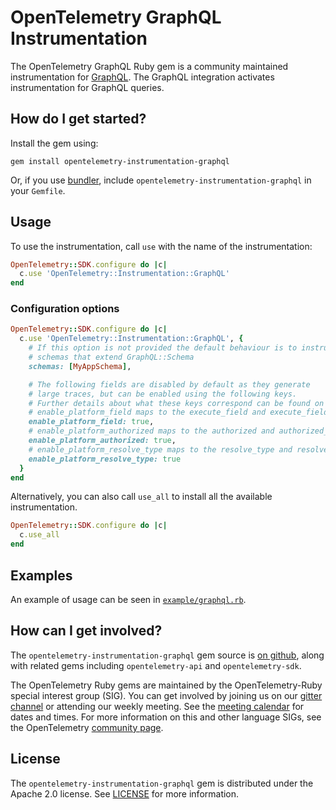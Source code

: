 # OpenTelemetry GraphQL Instrumentation

The OpenTelemetry GraphQL Ruby gem is a community maintained instrumentation for [GraphQL][graphql-home]. The GraphQL integration activates instrumentation for GraphQL queries.

## How do I get started?

Install the gem using:

```
gem install opentelemetry-instrumentation-graphql
```

Or, if you use [bundler][bundler-home], include `opentelemetry-instrumentation-graphql` in your `Gemfile`.

## Usage

To use the instrumentation, call `use` with the name of the instrumentation:

```ruby
OpenTelemetry::SDK.configure do |c|
  c.use 'OpenTelemetry::Instrumentation::GraphQL'
end
```

### Configuration options

```ruby
OpenTelemetry::SDK.configure do |c|
  c.use 'OpenTelemetry::Instrumentation::GraphQL', {
    # If this option is not provided the default behaviour is to instrument all
    # schemas that extend GraphQL::Schema
    schemas: [MyAppSchema],

    # The following fields are disabled by default as they generate
    # large traces, but can be enabled using the following keys.
    # Further details about what these keys correspond can be found on the [platform_tracing.rb class](https://github.com/rmosolgo/graphql-ruby/blob/1.10.x/lib/graphql/tracing/platform_tracing.rb#L28-L73).
    # enable_platform_field maps to the execute_field and execute_field_lazy keys
    enable_platform_field: true,
    # enable_platform_authorized maps to the authorized and authorized_lazy keys
    enable_platform_authorized: true,
    # enable_platform_resolve_type maps to the resolve_type and resolve_type_lazy keys
    enable_platform_resolve_type: true
  }
end
```

Alternatively, you can also call `use_all` to install all the available instrumentation.

```ruby
OpenTelemetry::SDK.configure do |c|
  c.use_all
end
```

## Examples

An example of usage can be seen in [`example/graphql.rb`](https://github.com/open-telemetry/opentelemetry-ruby/blob/master/instrumentation/graphql/example/graphql.rb).

## How can I get involved?

The `opentelemetry-instrumentation-graphql` gem source is [on github][repo-github], along with related gems including `opentelemetry-api` and `opentelemetry-sdk`.

The OpenTelemetry Ruby gems are maintained by the OpenTelemetry-Ruby special interest group (SIG). You can get involved by joining us on our [gitter channel][ruby-gitter] or attending our weekly meeting. See the [meeting calendar][community-meetings] for dates and times. For more information on this and other language SIGs, see the OpenTelemetry [community page][ruby-sig].

## License

The `opentelemetry-instrumentation-graphql` gem is distributed under the Apache 2.0 license. See [LICENSE][license-github] for more information.

[graphql-home]: https://github.com/rmosolgo/graphql-ruby
[bundler-home]: https://bundler.io
[repo-github]: https://github.com/open-telemetry/opentelemetry-ruby
[license-github]: https://github.com/open-telemetry/opentelemetry-ruby/blob/master/LICENSE
[ruby-sig]: https://github.com/open-telemetry/community#ruby-sig
[community-meetings]: https://github.com/open-telemetry/community#community-meetings
[ruby-gitter]: https://gitter.im/open-telemetry/opentelemetry-ruby
